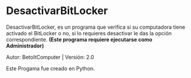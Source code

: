 # DesactivarBitLocker

DesactivarBitLocker, es un programa que verifica si su computadora tiene activado el BitLocker o no, si lo requieres desactivar le das la opción correspondiente. **(Este programa requiere ejecutarse como Administrador)**

Autor: BetoItComputer | Versión: 2.0

Este Progama fue creado en Python.
